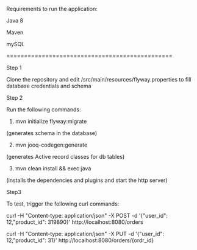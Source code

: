 Requirements to run the application:

 Java 8
 
 Maven
 
 mySQL

===============================================

Step 1

Clone the repository and edit /src/main/resources/flyway.properties to fill database credentials and schema

Step 2 

Run the following commands:


 1) mvn initialize flyway:migrate
 
  (generates schema in the database)
  
  
 2) mvn jooq-codegen:generate
 
  (generates Active record classes for db tables)


 3) mvn clean install && exec:java
 
  (installs the dependencies and plugins and start the http server)
  
  
Step3

To test, trigger the following curl commands:

curl -H "Content-type: application/json" -X POST -d '{"user_id": 12,"product_id": 319890}' http://localhost:8080/orders

curl -H "Content-type: application/json" -X PUT -d '{"user_id": 12,"product_id": 31}' http://localhost:8080/orders/{ordr_id}
